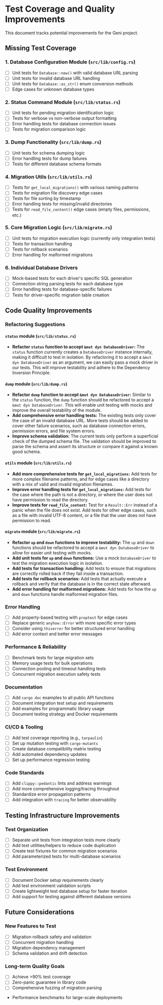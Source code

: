 # Test Coverage and Quality Improvements

This document tracks potential improvements for the Geni project.

## Missing Test Coverage

### 1. Database Configuration Module (`src/lib/config.rs`)
- [ ] Unit tests for `Database::new()` with valid database URL parsing
- [ ] Unit tests for invalid database URL handling
- [ ] Unit tests for `Database::as_str()` enum conversion methods
- [ ] Edge cases for unknown database types

### 2. Status Command Module (`src/lib/status.rs`)
- [ ] Unit tests for pending migration identification logic
- [ ] Tests for verbose vs non-verbose output formatting
- [ ] Error handling tests for database connection issues
- [ ] Tests for migration comparison logic

### 3. Dump Functionality (`src/lib/dump.rs`)
- [ ] Unit tests for schema dumping logic
- [ ] Error handling tests for dump failures
- [ ] Tests for different database schema formats

### 4. Migration Utils (`src/lib/utils.rs`)
- [ ] Tests for `get_local_migrations()` with various naming patterns
- [ ] Tests for migration file discovery edge cases
- [ ] Tests for file sorting by timestamp
- [ ] Error handling tests for missing/invalid directories
- [ ] Tests for `read_file_content()` edge cases (empty files, permissions, etc.)

### 5. Core Migration Logic (`src/lib/migrate.rs`)
- [ ] Unit tests for migration execution logic (currently only integration tests)
- [ ] Tests for transaction handling
- [ ] Tests for rollback scenarios
- [ ] Error handling for malformed migrations

### 6. Individual Database Drivers
- [ ] Mock-based tests for each driver's specific SQL generation
- [ ] Connection string parsing tests for each database type
- [ ] Error handling tests for database-specific failures
- [ ] Tests for driver-specific migration table creation

## Code Quality Improvements

### Refactoring Suggestions

#### `status` module (`src/lib/status.rs`)

*   **Refactor `status` function to accept `&mut dyn DatabaseDriver`:** The `status` function currently creates a `DatabaseDriver` instance internally, making it difficult to test in isolation. By refactoring it to accept a `&mut dyn DatabaseDriver` as an argument, we can easily pass a mock driver in our tests. This will improve testability and adhere to the Dependency Inversion Principle.

#### `dump` module (`src/lib/dump.rs`)

*   **Refactor `dump` function to accept `&mut dyn DatabaseDriver`:** Similar to the `status` function, the `dump` function should be refactored to accept a `&mut dyn DatabaseDriver`. This will enable unit testing with mocks and improve the overall testability of the module.
*   **Add comprehensive error handling tests:** The existing tests only cover the case of an invalid database URL. More tests should be added to cover other failure scenarios, such as database connection errors, permission errors, and file system errors.
*   **Improve schema validation:** The current tests only perform a superficial check of the dumped schema file. The validation should be improved to parse the schema and assert its structure or compare it against a known good schema.

#### `utils` module (`src/lib/utils.rs`)

*   **Add more comprehensive tests for `get_local_migrations`:** Add tests for more complex filename patterns, and for edge cases like a directory with a mix of valid and invalid migration filenames.
*   **Improve error handling tests for `get_local_migrations`:** Add tests for the case where the path is not a directory, or where the user does not have permission to read the directory.
*   **Improve tests for `read_file_content`:** Test for a `Result::Err` instead of a panic when the file does not exist. Add tests for other edge cases, such as a file with invalid UTF-8 content, or a file that the user does not have permission to read.

#### `migrate` module (`src/lib/migrate.rs`)

*   **Refactor `up` and `down` functions to improve testability:** The `up` and `down` functions should be refactored to accept a `&mut dyn DatabaseDriver` to allow for easier unit testing with mocks.
*   **Add unit tests for `up` and `down` functions:** Use a mock `DatabaseDriver` to test the migration execution logic in isolation.
*   **Add tests for transaction handling:** Add tests to ensure that migrations are correctly rolled back if they fail inside a transaction.
*   **Add tests for rollback scenarios:** Add tests that actually execute a rollback and verify that the database is in the correct state afterward.
*   **Add error handling for malformed migrations:** Add tests for how the `up` and `down` functions handle malformed migration files.

### Error Handling
- [ ] Add property-based testing with `proptest` for edge cases
- [ ] Replace generic `anyhow::Error` with more specific error types
- [ ] Consider using `thiserror` for better structured error handling
- [ ] Add error context and better error messages

### Performance & Reliability
- [ ] Benchmark tests for large migration sets
- [ ] Memory usage tests for bulk operations
- [ ] Connection pooling and timeout handling tests
- [ ] Concurrent migration execution safety tests

### Documentation
- [ ] Add `cargo doc` examples to all public API functions
- [ ] Document integration test setup and requirements
- [ ] Add examples for programmatic library usage
- [ ] Document testing strategy and Docker requirements

### CI/CD & Tooling
- [ ] Add test coverage reporting (e.g., `tarpaulin`)
- [ ] Set up mutation testing with `cargo-mutants`
- [ ] Create database compatibility matrix testing
- [ ] Add automated dependency updates
- [ ] Set up performance regression testing

### Code Standards
- [ ] Add `clippy::pedantic` lints and address warnings
- [ ] Add more comprehensive logging/tracing throughout
- [ ] Standardize error propagation patterns
- [ ] Add integration with `tracing` for better observability

## Testing Infrastructure Improvements

### Test Organization
- [ ] Separate unit tests from integration tests more clearly
- [ ] Add test utilities/helpers to reduce code duplication
- [ ] Create test fixtures for common migration scenarios
- [ ] Add parameterized tests for multi-database scenarios

### Test Environment
- [ ] Document Docker setup requirements clearly
- [ ] Add test environment validation scripts
- [ ] Create lightweight test database setup for faster iteration
- [ ] Add support for testing against different database versions

## Future Considerations

### New Features to Test
- [ ] Migration rollback safety and validation
- [ ] Concurrent migration handling
- [ ] Migration dependency management
- [ ] Schema validation and drift detection

### Long-term Quality Goals
- [ ] Achieve >90% test coverage
- [ ] Zero-panic guarantee in library code
- [ ] Comprehensive fuzzing of migration parsing
- Performance benchmarks for large-scale deployments
